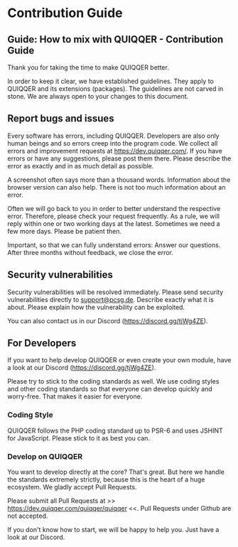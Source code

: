 Contribution Guide
======

Guide: How to mix with QUIQQER - Contribution Guide
------

Thank you for taking the time to make QUIQQER better.

In order to keep it clear, we have established guidelines. They apply to QUIQQER and its extensions (packages). 
The guidelines are not carved in stone. We are always open to your changes to this document. 


Report bugs and issues
------

Every software has errors, including QUIQQER. Developers are also only human beings and so errors creep into the 
program code. We collect all errors and improvement requests at https://dev.quiqqer.com/. If you have errors 
or have any suggestions, please post them there. Please describe the error as exactly and in as much detail as possible. 

A screenshot often says more than a thousand words. Information about the browser version can also help. 
There is not too much information about an error.

Often we will go back to you in order to better understand the respective error. 
Therefore, please check your request frequently. As a rule, we will reply within one or two working days at the latest. 
Sometimes we need a few more days. Please be patient then.

Important, so that we can fully understand errors:
Answer our questions. After three months without feedback, we close the error.


Security vulnerabilities
-------

Security vulnerabilities will be resolved immediately. Please send security vulnerabilities directly to support@pcsg.de. 
Describe exactly what it is about. Please explain how the vulnerability can be exploited. 

You can also contact us in our Discord (https://discord.gg/tjWg4ZE).


For Developers
-------

If you want to help develop QUIQQER or even create your own module, have a look at our Discord (https://discord.gg/tjWg4ZE).

Please try to stick to the coding standards as well. We use coding styles and other coding standards so that everyone 
can develop quickly and worry-free. That makes it easier for everyone. 

### Coding Style

QUIQQER follows the PHP coding standard up to PSR-6 and uses JSHINT for JavaScript. Please stick to it as best you can. 

### Develop on QUIQQER

You want to develop directly at the core? That's great. But here we handle the standards extremely strictly, 
because this is the heart of a huge ecosystem. We gladly accept Pull Requests. 

Please submit all Pull Requests at >> https://dev.quiqqer.com/quiqqer/quiqqer <<. 
Pull Requests under Github are not accepted.

If you don't know how to start, we will be happy to help you. Just have a look at our Discord.
